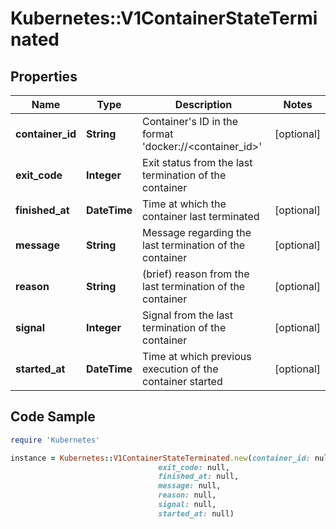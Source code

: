 # Kubernetes::V1ContainerStateTerminated

## Properties

Name | Type | Description | Notes
------------ | ------------- | ------------- | -------------
**container_id** | **String** | Container&#39;s ID in the format &#39;docker://&lt;container_id&gt;&#39; | [optional] 
**exit_code** | **Integer** | Exit status from the last termination of the container | 
**finished_at** | **DateTime** | Time at which the container last terminated | [optional] 
**message** | **String** | Message regarding the last termination of the container | [optional] 
**reason** | **String** | (brief) reason from the last termination of the container | [optional] 
**signal** | **Integer** | Signal from the last termination of the container | [optional] 
**started_at** | **DateTime** | Time at which previous execution of the container started | [optional] 

## Code Sample

```ruby
require 'Kubernetes'

instance = Kubernetes::V1ContainerStateTerminated.new(container_id: null,
                                 exit_code: null,
                                 finished_at: null,
                                 message: null,
                                 reason: null,
                                 signal: null,
                                 started_at: null)
```


